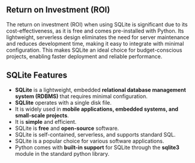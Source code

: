 

## Return on Investment (ROI)

The return on investment (ROI) when using SQLite is significant due to its cost-effectiveness, as it is free and comes pre-installed with Python. Its lightweight, serverless design eliminates the need for server maintenance and reduces development time, making it easy to integrate with minimal configuration. This makes SQLite an ideal choice for budget-conscious projects, enabling faster deployment and reliable performance.


## SQLite Features

- **SQLite** is a lightweight, embedded **relational database management system (RDBMS)** that requires minimal configuration.
- **SQLlite** operates with a single disk file. 
- It is widely used in **mobile applications, embedded systems, and small-scale projects**.
- It is **simple** and efficient.
- SQLite is **free** and **open-source** software. 
- SQLite is self-contained, serverless, and supports standard SQL.
- SQLite is a popular choice for various software applications.   
- Python comes with **built-in support** for SQLite through the **sqlite3** module in the standard python library. 
